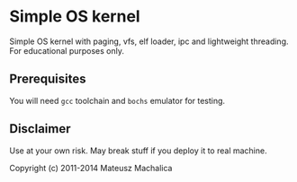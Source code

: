 Simple OS kernel
================
Simple OS kernel with paging, vfs, elf loader, ipc and lightweight threading.
For educational purposes only.

Prerequisites
-------------
You will need `gcc` toolchain and `bochs` emulator for testing.

Disclaimer
----------
Use at your own risk. May break stuff if you deploy it to real machine.

Copyright (c) 2011-2014 Mateusz Machalica

